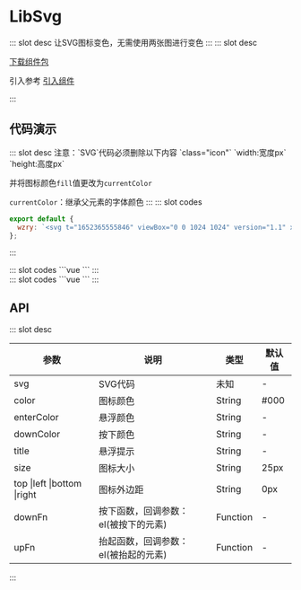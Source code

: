 # LibSvg

<ContainerBox title="介绍">
::: slot desc
让SVG图标变色，无需使用两张图进行变色
:::
</ContainerBox>

<ContainerBox title="下载并引入">
::: slot desc

[下载组件包](https://gitee.com/lengyibai/component-package/raw/master/LibSvg.zip)

引入参考 [引入组件](/Components/Base/start.html#引入组件)

:::
</ContainerBox>

## 代码演示

<ContainerBox title="图标文件">
::: slot desc
注意：`SVG`代码必须删除以下内容 `class="icon"` `width:宽度px` `height:高度px`

并将图标颜色`fill`值更改为`currentColor`

`currentColor`：继承父元素的字体颜色
:::
<ShowCode>
::: slot codes
```js
export default {
  wzry: `<svg t="1652365555846" viewBox="0 0 1024 1024" version="1.1" xmlns="http://www.w3.org/2000/svg" p-id="1314"><path d="M28.574446 966.827384l268.867636-263.747825-15.514578-18.927785a281.512017 281.512017 0 0 1-62.058312-177.021335c0-158.714132 131.873913-287.872994 293.613388-287.872993a294.311544 294.311544 0 0 1 181.132697 60.817145l18.539921 14.273412 151.111989-148.474511-21.720409-19.160504A511.981072 511.981072 0 0 0 210.94831 93.123927L194.114993 105.070152l7.757289 22.884002-65.936956 65.238801-24.202742-8.222727-11.713506 15.514578a489.872799 489.872799 0 0 0-38.786445 533.779055c6.593696 13.730401 0 81.06367-13.575256 144.052856zM963.793205 291.555379c-6.593696-13.807974 0-81.141243 14.118266-144.130429l19.703514-88.355522-269.876084 263.049669L742.710469 341.357174a280.969007 280.969007 0 0 1 61.437729 177.17648c-0.620583 158.403841-131.873913 287.019692-293.613388 287.019692h-1.08602a293.690961 293.690961 0 0 1-180.589688-62.058312L310.474327 729.221623l-151.810145 147.38849 21.642836 19.238077A509.188448 509.188448 0 0 0 516.818214 1023.998604h2.016895a507.714563 507.714563 0 0 0 292.915232-92.156593l16.678171-11.635934-7.757289-23.271867 66.712685-64.928508 24.202742 8.300299 11.791079-15.514578a490.105517 490.105517 0 0 0 40.648194-533.623909z" fill="currentColor" p-id="1315"></path><path d="M495.640815 442.201931V325.842596a183.227166 183.227166 0 0 0-31.029156 361.412093c10.006903 2.40476 31.029156 37.622852 31.029156 37.622852V575.86002a67.953851 67.953851 0 0 1 0-133.502944zM544.8996 576.558176l0.853302 116.359334A183.149593 183.149593 0 0 0 574.222152 331.272698c-10.084476-2.327187-31.029156-37.390133-31.029155-37.390132l1.163593 149.095094a67.953851 67.953851 0 0 1 1.008448 133.580516z" fill="currentColor" p-id="1316"></path></svg>`,
};
```
:::
</ShowCode>
</ContainerBox>

<ContainerBox title="基础用法">
<div class="demoBox">
<Statics-Svg-demo-index-a />
</div>

<ShowCode>
::: slot codes
```vue
<template>
  <div class="demo">
    按下
    <LibSvg
      :svg="icon.wzry"
      color="#ffad31"
      enter-color="#4834d4"
      down-color="#c23616"
      size="10vw"
      left="0.5em"
      right="0.5em"
    />变色
  </div>
</template>
<script>
import icon from "./svg/icon.js";
export default {
  data() {
    this.icon = icon;
    return {};
  },
};
</script>
<style scoped>
.demo {
  display: flex;
  justify-content: center;
  align-items: center;
  width: 100%;
  font-size: 4vw;
}
</style>
```
:::
</ShowCode>
</ContainerBox>

<ContainerBox title="自定义样式">
<div class="demoBox">
<Statics-Svg-demo-index-b />
</div>

<ShowCode>
::: slot codes
```vue
<template>
  <div class="demo">
    按下
    <LibSvg
      :svg="icon.wzry"
      color="#ffad31"
      enter-color="#4834d4"
      down-color="#c23616"
      size="10vw"
      left="0.5em"
      right="0.5em"
      :downFn="downFn"
      :upFn="upFn"
    />动画
  </div>
</template>
<script>
import icon from "./svg/icon.js";
export default {
  data() {
    this.icon = icon;
    return {};
  },
  methods: {
    downFn(el) {
      el.style.transition = "all 0.25s";
      el.style.transform = "rotate(360deg) scale(0.75)";
    },
    upFn(el) {
      el.style.transition = "all 1s";
      el.style.transform = "rotate(0deg) scale(1)";
    },
  },
};
</script>
```
:::
</ShowCode>
</ContainerBox>

## API

<ContainerBox title="Props">
::: slot desc

| 参数                        | 说明                                 | 类型     | 默认值 |
| --------------------------- | ------------------------------------ | -------- | ------ |
| svg                         | SVG代码                              | 未知     | -      |
| color                       | 图标颜色                             | String   | #000   |
| enterColor                  | 悬浮颜色                             | String   | -      |
| downColor                   | 按下颜色                             | String   | -      |
| title                       | 悬浮提示                             | String   | -      |
| size                        | 图标大小                             | String   | 25px   |
| top \|left \|bottom \|right | 图标外边距                           | String   | 0px    |
| downFn                      | 按下函数，回调参数：el(被按下的元素) | Function | -      |
| upFn                        | 抬起函数，回调参数：el(被抬起的元素) | Function | -      |

:::
</ContainerBox>
